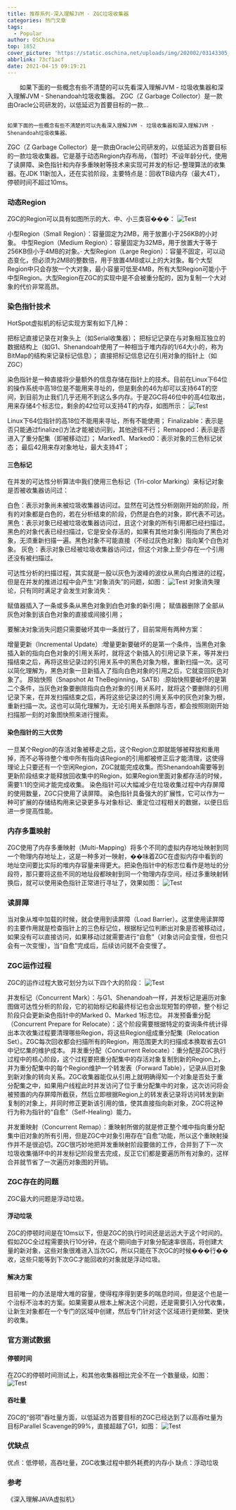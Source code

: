```yaml
---
title: 推荐系列-深入理解JVM - ZGC垃圾收集器
categories: 热门文章
tags:
  - Popular
author: OSChina
top: 1852
cover_picture: 'https://static.oschina.net/uploads/img/202002/03143305_Q2gw.jpg'
abbrlink: 73cf1acf
date: 2021-04-15 09:19:21
---
```


&emsp;&emsp;如果下面的一些概念有些不清楚的可以先看深入理解JVM - 垃圾收集器和深入理解JVM - Shenandoah垃圾收集器。 ZGC（Z Garbage Collector）是一款由Oracle公司研发的，以低延迟为首要目标的一款...
<!-- more -->

                                                                                                                                                                                        如果下面的一些概念有些不清楚的可以先看深入理解JVM - 垃圾收集器和深入理解JVM - Shenandoah垃圾收集器。 
ZGC（Z Garbage Collector）是一款由Oracle公司研发的，以低延迟为首要目标的一款垃圾收集器。它是基于动态Region内存布局，（暂时）不设年龄分代，使用了读屏障、染色指针和内存多重映射等技术来实现可并发的标记-整理算法的收集器。在JDK 11新加入，还在实验阶段，主要特点是：回收TB级内存（最大4T），停顿时间不超过10ms。 
### 动态Region 
ZGC的Region可以具有如图所示的大、中、小三类容���： 
![Test](https://oscimg.oschina.net/oscnet/up-4886a61356a2cb4d6d6cdf535ee054e1df0.png  '深入理解JVM - ZGC垃圾收集器') 
 
 小型Region（Small Region）：容量固定为2MB，用于放置小于256KB的小对象。 
 中型Region（Medium Region）：容量固定为32MB，用于放置大于等于256KB但小于4MB的对象。· 
 大型Region（Large Region）：容量不固定，可以动态变化，但必须为2MB的整数倍，用于放置4MB或以上的大对象。每个大型Region中只会存放一个大对象，最小容量可低至4MB，所有大型Region可能小于中型Region。大型Region在ZGC的实现中是不会被重分配的，因为复制一个大对象的代价非常高昂。 
 
### 染色指针技术 
HotSpot虚拟机的标记实现方案有如下几种： 
 
 把标记直接记录在对象头上（如Serial收集器）； 
 把标记记录在与对象相互独立的数据结构上（如G1、Shenandoah使用了一种相当于堆内存的1/64大小的，称为BitMap的结构来记录标记信息）； 
 直接把标记信息记在引用对象的指针上（如ZGC） 
 
染色指针是一种直接将少量额外的信息存储在指针上的技术。目前在Linux下64位的操作系统中高18位是不能用来寻址的，但是剩余的46为却可以支持64T的空间，到目前为止我们几乎还用不到这么多内存。于是ZGC将46位中的高4位取出，用来存储4个标志位，剩余的42位可以支持4T的内存，如图所示： 
![Test](https://oscimg.oschina.net/oscnet/up-4886a61356a2cb4d6d6cdf535ee054e1df0.png  '深入理解JVM - ZGC垃圾收集器') 
 
 Linux下64位指针的高18位不能用来寻址，所有不能使用； 
 Finalizable：表示是否只能通过finalize()方法才能被访问到，其他途径不行； 
 Remapped：表示是否进入了重分配集（即被移动过）； 
 Marked1、Marked0：表示对象的三色标记状态； 
 最后42用来存对象地址，最大支持4T； 
 
#### 三色标记 
在并发的可达性分析算法中我们使用三色标记（Tri-color Marking）来标记对象是否被收集器访问过： 
 
 白色：表示对象尚未被垃圾收集器访问过。显然在可达性分析刚刚开始的阶段，所有的对象都是白色的，若在分析结束的阶段，仍然是白色的对象，即代表不可达。 
 黑色：表示对象已经被垃圾收集器访问过，且这个对象的所有引用都已经扫描过。黑色的对象代表已经扫描过，它是安全存活的，如果有其他对象引用指向了黑色对象，无须重新扫描一遍。黑色对象不可能直接（不经过灰色对象）指向某个白色对象。 
 灰色：表示对象已经被垃圾收集器访问过，但这个对象上至少存在一个引用还没有被扫描过。 
 
可达性分析的扫描过程，其实就是一股以灰色为波峰的波纹从黑向白推进的过程，但是在并发的推进过程中会产生“对象消失”的问题，如图： 
![Test](https://oscimg.oschina.net/oscnet/up-4886a61356a2cb4d6d6cdf535ee054e1df0.png  '深入理解JVM - ZGC垃圾收集器') 
对象消失理论，只有同时满足才会发生对象消失： 
 
 赋值器插入了一条或多条从黑色对象到白色对象的新引用； 
 赋值器删除了全部从灰色对象到该白色对象的直接或间接引用； 
 
要解决对象消失问题只需要破坏其中一条就行了，目前常用有两种方案： 
 
 增量更新（Incremental Update）:增量更新要破坏的是第一个条件，当黑色对象插入新的指向白色对象的引用关系时，就将这个新插入的引用记录下来，等并发扫描结束之后，再将这些记录过的引用关系中的黑色对象为根，重新扫描一次。这可以简化理解为，黑色对象一旦新插入了指向白色对象的引用之后，它就变回灰色对象了。 
 原始快照（Snapshot At TheBeginning，SATB）:原始快照要破坏的是第二个条件，当灰色对象要删除指向白色对象的引用关系时，就将这个要删除的引用记录下来，在并发扫描结束之后，再将这些记录过的引用关系中的灰色对象为根，重新扫描一次。这也可以简化理解为，无论引用关系删除与否，都会按照刚刚开始扫描那一刻的对象图快照来进行搜索。 
 
 
#### 染色指针的三大优势 
 
 一旦某个Region的存活对象被移走之后，这个Region立即就能够被释放和重用掉，而不必等待整个堆中所有指向该Region的引用都被修正后才能清理，这使得理论上只要还有一个空闲Region，ZGC就能完成收集。而Shenandoah需要等到更新阶段结束才能释放回收集中的Region，如果Region里面对象都存活的时候，需要1:1的空间才能完成收集。 
 染色指针可以大幅减少在垃圾收集过程中内存屏障的使用数量，ZGC只使用了读屏障。 
 染色指针具备强大的扩展性，它可以作为一种可扩展的存储结构用来记录更多与对象标记、重定位过程相关的数据，以便日后进一步提高性能。 
 
### 内存多重映射 
ZGC使用了内存多重映射（Multi-Mapping）将多个不同的虚拟内存地址映射到同一个物理内存地址上，这是一种多对一映射，��味着ZGC在虚拟内存中看到的地址空间要比实际的堆内存容量来得更大。把染色指针中的标志位看作是地址的分段符，那只要将这些不同的地址段都映射到同一个物理内存空间，经过多重映射转换后，就可以使用染色指针正常进行寻址了，效果如图： 
![Test](https://oscimg.oschina.net/oscnet/up-4886a61356a2cb4d6d6cdf535ee054e1df0.png  '深入理解JVM - ZGC垃圾收集器') 
 
### 读屏障 
当对象从堆中加载的时候，就会使用到读屏障（Load Barrier）。这里使用读屏障的主要作用就是检查指针上的三色标记位，根据标记位判断出对象是否被移动过，如果没有可以直接访问，如果移动过就需要进行“自愈”（对象访问会变慢，但也只会有一次变慢），当“自愈”完成后，后续访问就不会变慢了。 
 
### ZGC运作过程 
ZGC的运作过程大致可划分为以下四个大的阶段： 
![Test](https://oscimg.oschina.net/oscnet/up-4886a61356a2cb4d6d6cdf535ee054e1df0.png  '深入理解JVM - ZGC垃圾收集器') 
 
 并发标记（Concurrent Mark）：与G1、Shenandoah一样，并发标记是遍历对象图做可达性分析的阶段，它的初始标记和最终标记也会出现短暂的停顿，整个标记阶段只会更新染色指针中的Marked 0、Marked 1标志位。 
 并发预备重分配（Concurrent Prepare for Relocate）：这个阶段需要根据特定的查询条件统计得出本次收集过程要清理哪些Region，将这些Region组成重分配集（Relocation Set）。ZGC每次回收都会扫描所有的Region，用范围更大的扫描成本换取省去G1中记忆集的维护成本。 
 并发重分配（Concurrent Relocate）：重分配是ZGC执行过程中的核心阶段，这个过程要把重分配集中的存活对象复制到新的Region上，并为重分配集中的每个Region维护一个转发表（Forward Table），记录从旧对象到新对象的转向关系。ZGC收集器能仅从引用上就明确得知一个对象是否处于重分配集之中，如果用户线程此时并发访问了位于重分配集中的对象，这次访问将会被预置的内存屏障所截获，然后立即根据Region上的转发表记录将访问转发到新复制的对象上，并同时修正更新该引用的值，使其直接指向新对象，ZGC将这种行为称为指针的“自愈”（Self-Healing）能力。 
 
 
 
 并发重映射（Concurrent Remap）：重映射所做的就是修正整个堆中指向重分配集中旧对象的所有引用，但是ZGC中对象引用存在“自愈”功能，所以这个重映射操作并不是很迫切。ZGC很巧妙地把并发重映射阶段要做的工作，合并到了下一次垃圾收集循环中的并发标记阶段里去完成，反正它们都是要遍历所有对象的，这样合并就节省了一次遍历对象图的开销。 
 
### ZGC存在的问题 
ZGC最大的问题是浮动垃圾。 
#### 浮动垃圾 
ZGC的停顿时间是在10ms以下，但是ZGC的执行时间还是远远大于这个时间的。假如ZGC全过程需要执行10分钟，在这个期间由于对象分配速率很高，将创建大量的新对象，这些对象很难进入当次GC，所以只能在下次GC的时候���行��收，这些只能等到下次GC才能回收的对象就是浮动垃圾。 
 
#### 解决方案 
目前唯一的办法是增大堆的容量，使得程序得到更多的喘息时间，但是这个也是一个治标不治本的方案。如果需要从根本上解决这个问题，还是需要引入分代收集，让新生对象都在一个专门的区域中创建，然后专门针对这个区域进行更频繁、更快的收集。 
### 官方测试数据 
#### 停顿时间 
在ZGC的停顿时间测试上，和其他收集器相比完全不在一个数量级，如图： 
![Test](https://oscimg.oschina.net/oscnet/up-4886a61356a2cb4d6d6cdf535ee054e1df0.png  '深入理解JVM - ZGC垃圾收集器') 
#### 吞吐量 
ZGC的“弱项”吞吐量方面，以低延迟为首要目标的ZGC已经达到了以高吞吐量为目标Parallel Scavenge的99%，直接超越了G1，如图： 
![Test](https://oscimg.oschina.net/oscnet/up-4886a61356a2cb4d6d6cdf535ee054e1df0.png  '深入理解JVM - ZGC垃圾收集器') 
### 优缺点 
 
 优点：低停顿，高吞吐量，ZGC收集过程中额外耗费的内存小 
 缺点：浮动垃圾 
 
### 参考 
《深入理解JAVA虚拟机》
                                        